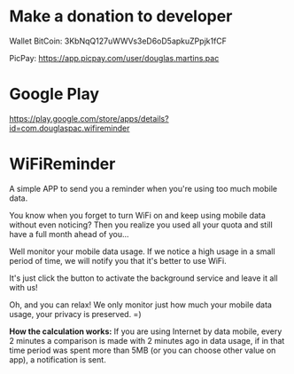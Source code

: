 # Make a donation to developer
Wallet BitCoin: 3KbNqQ127uWWVs3eD6oD5apkuZPpjk1fCF

PicPay: https://app.picpay.com/user/douglas.martins.pac

# Google Play
https://play.google.com/store/apps/details?id=com.douglaspac.wifireminder

# WiFiReminder
A simple APP to send you a reminder when you're using too much mobile data.

You know when you forget to turn WiFi on and keep using mobile data without even noticing? Then you realize you used all your quota and still have a full month ahead of you...

Well monitor your mobile data usage. If we notice a high usage in a small period of time, we will notify you that it's better to use WiFi.

It's just click the button to activate the background service and leave it all with us! 

Oh, and you can relax! We only monitor just how much your mobile data usage, your privacy is preserved. =)

**How the calculation works:**
If you are using Internet by data mobile, every 2 minutes a comparison is made with 2 minutes ago in data usage, if in that time period was spent more than 5MB (or you can choose other value on app), a notification is sent.